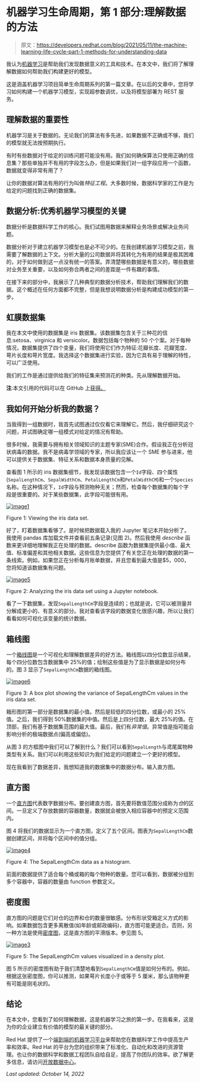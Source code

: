# 机器学习生命周期，第 1 部分:理解数据的方法

> 原文：<https://developers.redhat.com/blog/2021/05/11/the-machine-learning-life-cycle-part-1-methods-for-understanding-data>

我认为[机器学习](/topics/ai-ml)是帮助我们发现数据意义的工具和技术。在本文中，我们将了解理解数据如何帮助我们构建更好的模型。

这是涵盖机器学习项目简单生命周期系列的第一篇文章。在以后的文章中，您将学习如何构建一个机器学习模型，实现超参数调优，以及将模型部署为 REST 服务。

## 理解数据的重要性

机器学习是关于数据的。无论我们的算法有多先进，如果数据不正确或不够，我们的模型就无法按预期执行。

有时有些数据对于给定的训练问题可能没有用。我们如何确保算法只使用正确的信息集？那些单独并不有用的字段怎么办，但是如果我们对一组字段应用一个函数，数据就变得非常有用了？

让你的数据对算法有用的行为叫做*特征工程*。大多数时候，数据科学家的工作是为给定的问题找到正确的数据集。

## 数据分析:优秀机器学习模型的关键

数据分析是数据科学工作的核心。我们试图用数据来解释业务场景或解决业务问题。

数据分析对于建立机器学习模型也是必不可少的。在我创建机器学习模型之前，我需要了解数据的上下文。分析大量的公司数据并将其转化为有用的结果是极其困难的，对于如何做到这一点没有统一的答案。弄清楚哪些数据是有意义的，哪些数据对业务至关重要，以及如何弥合两者之间的差距是一件有趣的事情。

在接下来的部分中，我展示了几种典型的数据分析技术，帮助我们理解我们的数据。这个概述在任何方面都不完整，但是我想说明数据分析是构建成功模型的第一步。

## 虹膜数据集

我在本文中使用的数据集是 iris 数据集。该数据集包含关于三种花的信息:setosa、virginica 和 versicolor。数据包括每个物种的 50 个个案。对于每种情况，数据集提供了四个变量，我们将使用它们作为特征:花瓣长度、花瓣宽度、萼片长度和萼片宽度。我选择这个数据集进行实验，因为它具有易于理解的特性，可以广泛使用。

我们的工作是通过提供给我们的特征集来预测花的种类。先从理解数据开始。

**注**:本文引用的代码可以在 GitHub 上[获得。](https://github.com/masoodfaisal/datascience-series/tree/master/understand_data)

## 我如何开始分析我的数据？

当我得到一组数据时，我首先试图通过仅仅看它来理解它。然后，我仔细研究这个问题，并试图确定哪一组模式对给定的情况有帮助。

很多时候，我需要与拥有相关领域知识的主题专家(SME)合作。假设我正在分析冠状病毒的数据。我不是病毒学领域的专家，所以我应该让一个 SME 参与进来，他可以提供关于数据集、特征关系和数据本身质量的见解。

查看图 1 所示的 iris 数据集细节，我发现该数据包含一个`Id`字段、四个属性(`SepalLengthCm`、`SepalWidthCm`、`PetalLengthCm`和`PetalWidthCM`)和一个`Species`名称。在这种情况下，`Id`字段与预测物种无关；然而，检查每个数据集的每个字段是很重要的。对于某些数据集，此字段可能很有用。

[![](img/269df18a69e08be06687a4433fc3abe0.png "image1")](/sites/default/files/blog/2020/11/image1.png)

Figure 1: Viewing the iris data set.

好了，盯着数据集看够了。是时候把数据载入我的 Jupyter 笔记本开始分析了。我使用 pandas 库加载文件并查看前五条记录(见图 2)。然后我使用 *describe* 函数来更详细地理解我正在处理的数据。describe 函数为数据集提供最小值、最大值、标准偏差和其他相关数据。这些信息为您提供了有关您正在处理的数据的第一条线索。例如，如果您正在分析每月账单数据，并且您看到最大值是$5，000，您将知道该数据集有问题。

[![](img/eecf2324cf97496f2aeeb177a4bc60f7.png "image5")](/sites/default/files/blog/2020/11/image5.png)

Figure 2: Analyzing the iris data set using a Jupyter notebook.

看了一下数据集，发现`SepalLengthCm`字段是连续的；也就是说，它可以被测量并分解成更小的、有意义的部分。我对查看该字段的数据变化很感兴趣，所以让我们看看如何可视化该变量的统计数据。

## 箱线图

一个[箱线图](https://www.khanacademy.org/math/statistics-probability/summarizing-quantitative-data/box-whisker-plots/a/box-plot-review)是一个可视化和理解数据差异的好方法。箱线图以四分位数显示结果，每个四分位数包含数据集中 25%的值；绘制这些值是为了显示数据是如何分布的。图 3 显示了`SepalLengthCm`数据的箱线图。

[![](img/8716ea01d9fd9003d3be4e983c502587.png "image6")](/sites/default/files/blog/2020/11/image6.png)

Figure 3: A box plot showing the variance of SepalLengthCm values in the iris data set.

箱形图的第一部分是数据集的最小值。然后是较低的四分位数，或最小的 25%值。之后，我们得到 50%数据集的中值。然后是上四分位数，最大 25%的值。在顶部，我们有基于数据集范围的最大值。最后，我们有*异常值*。异常值是指可能会影响分析的极端数据点(偏高或偏低)。

从图 3 的方框图中我们可以了解到什么？我们可以看到`SepalLength`与鸢尾属物种类型有关系。我们可以利用这些知识为我们给定的问题建立一个更好的模型。

现在我看到了数据差异，我想知道我的数据集中的数据分布。输入直方图。

## 直方图

一个[直方图](https://www.khanacademy.org/math/cc-sixth-grade-math/cc-6th-data-statistics/histograms/v/histograms-intro)代表数字数据分布。要创建直方图，首先要将数值范围分成称为*仓*的区间。一旦定义了存放数据的容器数量，数据就会被放入相应容器中的预定义范围内。

图 4 将我们的数据显示为一个直方图，定义了五个区间。图表为`SepalLengthCm`数据创建区间，并将每个区间中的值分组。

[![](img/521626acdd5bff64661ba2cd536bdda0.png "image4")](/sites/default/files/blog/2020/11/image4.png)

Figure 4: The SepalLengthCm data as a histogram.

前面的数据提供了适合每个桶或箱的每个物种的数量。您可以看到，数据被分组到多个容器中，容器的数量由 function 参数定义。

## 密度图

直方图的问题是它们对仓的边界和仓的数量很敏感。分布形状受箱定义方式的影响。如果数据包含更多离散值(如年龄或邮政编码)，直方图可能更适合。否则，另一种方法是使用[密度图](https://www.khanacademy.org/math/ap-statistics/density-curves-normal-distribution-ap/density-curves/v/density-curves)，这是直方图的平滑版本。参见图 5。

[![](img/cb638dd0d5bab3913e648c9978ba3f33.png "image3")](/sites/default/files/blog/2020/11/image3.png)

Figure 5: The SepalLengthCm values visualized in a density plot.

图 5 所示的密度图有助于我们清楚地看到`SepalLengthCm`值是如何分布的。例如，根据这张密度图，你可以推测，如果萼片长度小于或等于 5 厘米，那么该物种更有可能是刚毛状的。

## 结论

在本文中，您看到了如何理解数据，这是机器学习之旅的第一步。在我看来，这是为你的企业建立有价值的模型的最关键的部分。

Red Hat 提供了一个[端到端的机器学习平台](https://www.redhat.com/en/about/press-releases/red-hat-accelerates-aiml-workflows-and-delivery-ai-powered-intelligent-applications-red-hat-openshift)来帮助您在数据科学工作中提高生产率和效率。Red Hat 的平台为您的组织带来了标准化、自动化和改进的资源管理。也让你的数据科学和数据工程团队自给自足，提高了你团队的效率。欲了解更多信息，请访问[开放数据中心](https://opendatahub.io/)。

*Last updated: October 14, 2022*